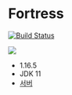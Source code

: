# Fortress
[![Build Status](https://travis-ci.com/monun/minigame-fortress.svg?branch=master)](https://travis-ci.org/monun/minigame-fortress)

[![](http://img.youtube.com/vi/MVLbOHXiem0/0.jpg)](http://www.youtube.com/watch?v=MVLbOHXiem0 "")

* 1.16.5
* JDK 11
* [서버](https://github.com/monun/minigame-fortress/releases/download/0.0.1/server.ps1)
